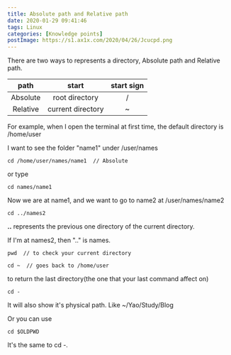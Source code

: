 ```yaml
---
title: Absolute path and Relative path
date: 2020-01-29 09:41:46
tags: Linux
categories: [Knowledge points]
postImage: https://s1.ax1x.com/2020/04/26/Jcucpd.png
---
```


There are two ways to represents a directory, Absolute path and Relative path.

|   path   |       start       | start sign |
| :------: | :---------------: | :--------: |
| Absolute |  root directory   |     /      |
| Relative | current directory |     ~      |

<!--more-->

For example, when I open the terminal at first time, the default directory is /home/user

I want to see the folder "name1" under /user/names

```
cd /home/user/names/name1  // Absolute
```

or type 

```
cd names/name1
```

Now we are at name1, and we want to go to name2 at /user/names/name2

```
cd ../names2
```

**..** represents the previous one directory of the current directory.

If I'm at names2, then ".." is names.

```
pwd  // to check your current directory
```

```
cd ~  // goes back to /home/user
```

to return the last directory(the one that your last command affect on)

```
cd -
```

It will also show it's physical path. Like  ~/Yao/Study/Blog

Or you can use

```
cd $OLDPWD
```

It's the same to cd -.